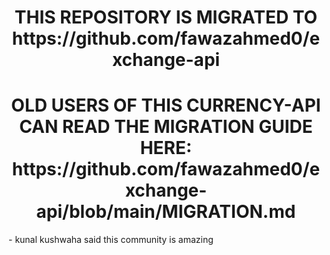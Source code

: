 <h1 align="center">THIS REPOSITORY IS MIGRATED TO https://github.com/fawazahmed0/exchange-api
</h1>

<h1 align="center">OLD USERS OF THIS CURRENCY-API CAN READ THE MIGRATION GUIDE HERE: <br>
  https://github.com/fawazahmed0/exchange-api/blob/main/MIGRATION.md
</h1>
- kunal kushwaha said this community is amazing
